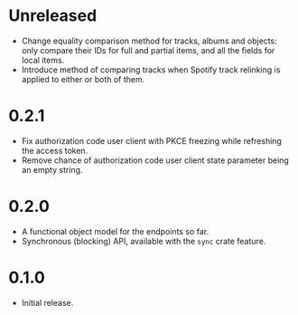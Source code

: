 # Unreleased
- Change equality comparison method for tracks, albums and objects: only compare their IDs for full and partial items, and all the fields for local items.
- Introduce method of comparing tracks when Spotify track relinking is applied to either or both of them.

# 0.2.1
- Fix authorization code user client with PKCE freezing while refreshing the access token.
- Remove chance of authorization code user client state parameter being an empty string.

# 0.2.0
- A functional object model for the endpoints so far.
- Synchronous (blocking) API, available with the `sync` crate feature.

# 0.1.0
- Initial release.